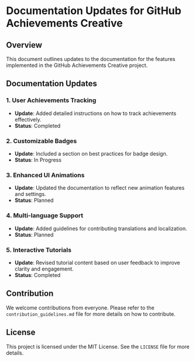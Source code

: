 # Documentation Updates for GitHub Achievements Creative

## Overview
This document outlines updates to the documentation for the features implemented in the GitHub Achievements Creative project.

## Documentation Updates

### 1. User Achievements Tracking
- **Update**: Added detailed instructions on how to track achievements effectively.
- **Status**: Completed

### 2. Customizable Badges
- **Update**: Included a section on best practices for badge design.
- **Status**: In Progress

### 3. Enhanced UI Animations
- **Update**: Updated the documentation to reflect new animation features and settings.
- **Status**: Planned

### 4. Multi-language Support
- **Update**: Added guidelines for contributing translations and localization.
- **Status**: Planned

### 5. Interactive Tutorials
- **Update**: Revised tutorial content based on user feedback to improve clarity and engagement.
- **Status**: Completed

## Contribution
We welcome contributions from everyone. Please refer to the `contribution_guidelines.md` file for more details on how to contribute.

## License
This project is licensed under the MIT License. See the `LICENSE` file for more details.
